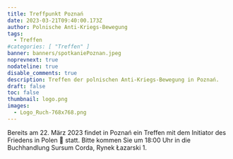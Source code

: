 ```yaml
---
title: Treffpunkt Poznań
date: 2023-03-21T09:40:00.173Z
author: Polnische Anti-Kriegs-Bewegung
tags:
  - Treffen
#categories: [ "Treffen" ]
banner: banners/spotkaniePoznan.jpeg
noprevnext: true
nodateline: true
disable_comments: true
description: Treffen der polnischen Anti-Kriegs-Bewegung in Poznań.
draft: false
toc: false
thumbnail: logo.png
images:
  - Logo_Ruch-768x768.png
---
```

Bereits am 22. März 2023 findet in Poznań ein Treffen mit dem Initiator des Friedens in Polen 🙂 statt. Bitte kommen Sie um 18:00 Uhr in die Buchhandlung Sursum Corda, Rynek Łazarski 1.
